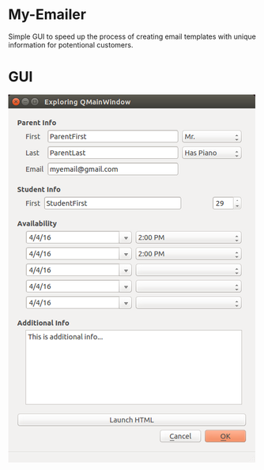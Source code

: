# My-Emailer
Simple GUI to speed up the process of creating email templates with unique information for potentional customers.


# GUI 
![GUI](https://raw.githubusercontent.com/dadam88/My-Emailer/master/gui-picture.png)
